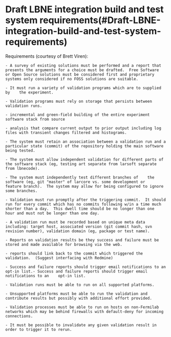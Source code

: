 Draft LBNE integration build and test system requirements(#Draft-LBNE-integration-build-and-test-system-requirements)
========================================================================================================================

Requirements (courtesy of Brett Viren):

    - A survey of existing solutions must be performed and a report that    presents the arguments for a choice must be drafted.  Free Software    or Open Source solutions must be considered first and proprietary    systems only considered if no FOSS solutions are suitable.

    - It must run a variety of validation programs which are to supplied by    the experiment.

    - Validation programs must rely on storage that persists between    validation runs.

    - incremental and green-field building of the entire experiment      software stack from source

    - analysis that compare current output to prior output including log      files with transient changes filtered and histograms.

    - The system must retain an association between a validation run and a    particular state (commit) of the repository holding the main software    being tested.

    - The system must allow independent validation for different parts of    the software stack (eg, testing art separate from larsoft separate    from lbnecode).

    - The system must independently test different branches of    the software (eg, git "master" of larcore vs. some development or    feature branch).  The system may allow for being configured to ignore    some branches.

    - Validation must run promptly after the triggering commit.  It should    run for every commit which has no commits following w/in a time much    shorter than a day.  This dwell time should be no longer than one    hour and must not be longer than one day.

    - A validation run must be recorded based on unique meta data    including: target host, associated version (git commit hash, svn    revision number), validation domain (eg, package or test name).

    - Reports on validation results be they success and failure must be    stored and made available for browsing via the web.

    - reports should link back to the commit which triggered the    validation.  (Suggest interfacing with Redmine)

    - Success and failure reports should trigger email notifications to an    opt-in list.- Success and failure reports should trigger email notifications to an    opt-in list.

    - Validation runs must be able to run on all supported platforms.

    - Unsupported platforms must be able to run the validation and    contribute results but possibly with additional effort provided.

    - Validation processes must be able to run on hosts on non-Fermilab    networks which may be behind firewalls with default-deny for incoming    connections.

    - It must be possible to invalidate any given validation result in    order to trigger it to rerun.
